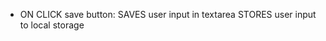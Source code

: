 

* 
    <!-- 
    Display current DAY at the top of calendar
    Set timeblocks for each hour in the day:
    Set timeblocks between an interval of time (e.g, 8am-6pm)
    Make blocks responsive and scrollable
    WHEN click timeblock
    THEN I can enter an event:
    EACH timeblock is color coded by future,present, past
    SET default class "future"
    IF timeblock positon in array/value is === to the currentHour
    SET class to "present"
    IF timeblock value comes before current time in time array
    SET class to "past"
    -->
    ON CLICK save button:
    SAVES user input in textarea
    STORES user input to local storage

   


    




